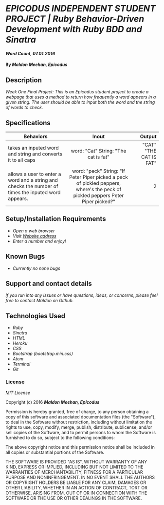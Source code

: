 # _EPICODUS INDEPENDENT STUDENT PROJECT | Ruby Behavior-Driven Development with Ruby BDD and Sinatra_

#### _Word Count, 07.01.2016_

#### By _**Maldon Meehan, Epicodus**_

## Description

_Week One Final Project: This is an Epicodus student project to create a webpage that uses a method to return how frequently a word appears in a given string. The user should be able to input both the word and the string of words to check._

## Specifications
| Behaviors        | Inout          | Output  |
| ------------- |:-------------:| -----:|
| takes an inputed word and string and converts it to all caps | word: "Cat" String: "The cat is fat" | "CAT" "THE CAT IS FAT"|
| allows a user to enter a word and a string and checks the number of times the inputed word appears. | word: "peck" String: "If Peter Piper picked a peck of pickled peppers, where's the peck of pickled peppers Peter Piper picked?" | 2 |

## Setup/Installation Requirements

* _Open a web browser_
* _Visit <a href="#">Website address</a>_
* _Enter a number and enjoy!_

## Known Bugs

* _Currently no none bugs_

## Support and contact details

_If you run into any issues or have questions, ideas, or concerns, please feel free to contact Maldon on Github._

## Technologies Used

* _Ruby_
* _Sinatra_
* _HTML_
* _Heroku_
* _CSS_
* _Bootstrap (bootstrap.min.css)_
* _Atom_
* _Terminal_
* _Git_

### License

*MIT License*

Copyright (c) 2016 **_Maldon Meehan, Epicodus_**

Permission is hereby granted, free of charge, to any person obtaining a copy of this software and associated documentation files (the "Software"), to deal in the Software without restriction, including without limitation the rights to use, copy, modify, merge, publish, distribute, sublicense, and/or sell copies of the Software, and to permit persons to whom the Software is furnished to do so, subject to the following conditions:

The above copyright notice and this permission notice shall be included in all copies or substantial portions of the Software.

THE SOFTWARE IS PROVIDED "AS IS", WITHOUT WARRANTY OF ANY KIND, EXPRESS OR IMPLIED, INCLUDING BUT NOT LIMITED TO THE WARRANTIES OF MERCHANTABILITY, FITNESS FOR A PARTICULAR PURPOSE AND NONINFRINGEMENT. IN NO EVENT SHALL THE AUTHORS OR COPYRIGHT HOLDERS BE LIABLE FOR ANY CLAIM, DAMAGES OR OTHER LIABILITY, WHETHER IN AN ACTION OF CONTRACT, TORT OR OTHERWISE, ARISING FROM, OUT OF OR IN CONNECTION WITH THE SOFTWARE OR THE USE OR OTHER DEALINGS IN THE SOFTWARE.
